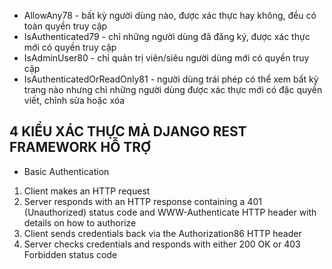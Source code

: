 * AllowAny78 - bất kỳ người dùng nào, được xác thực hay không, đều có toàn quyền truy cập
* IsAuthenticated79 - chỉ những người dùng đã đăng ký, được xác thực mới có quyền truy cập
* IsAdminUser80 - chỉ quản trị viên/siêu người dùng mới có quyền truy cập
* IsAuthenticatedOrReadOnly81 - người dùng trái phép có thể xem bất kỳ trang nào nhưng chỉ những người dùng được xác thực mới có đặc quyền viết, chỉnh sửa hoặc xóa

## 4 KIỂU XÁC THỰC MÀ DJANGO REST FRAMEWORK HỖ TRỢ
* Basic Authentication
1. Client makes an HTTP request
2. Server responds with an HTTP response containing a 401 (Unauthorized) status code and
WWW-Authenticate HTTP header with details on how to authorize
3. Client sends credentials back via the Authorization86 HTTP header
4. Server checks credentials and responds with either 200 OK or 403 Forbidden status code